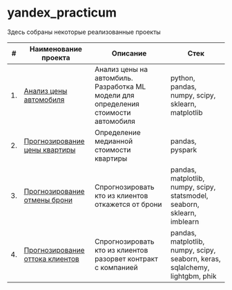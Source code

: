 # yandex_practicum

Здесь собраны некоторые реализованные проекты

| #    | Наименование проекта                | Описание                                                     | Стек                                                         |
| ---- | ------------------------------------------------------------ | ------------------------------------------------------------ | ------------------------------------------------------------ |
| 1.   | [Анализ цены автомобиля](https://github.com/BudanovNikolay/yandex_practicum/tree/master/car_price_analysis) | Анализ цены на автомбиль. <br/> Разработка ML модели для <br/>определения стоимости автомобиля| python, pandas, numpy, scipy, sklearn, matplotlib       |
| 2.   | [Прогнозирование цены квартиры](https://github.com/BudanovNikolay/yandex_practicum/tree/master/flats_price_prediction) | Определение медианной стоимости квартиры | pandas, pyspark|
| 3.   | [Прогнозирование отмены брони](https://github.com/BudanovNikolay/yandex_practicum/tree/master/order_cancellation_prediction) |Спрогнозировать кто из клиентов откажется от брони | pandas, matplotlib, numpy, scipy, statsmodel, seaborn, sklearn, imblearn|
| 4.   | [Прогнозирование оттока клиентов](https://github.com/BudanovNikolay/yandex_practicum/tree/master/order_cancellation_prediction) |Спрогнозировать кто из клиентов разорвет контракт с компанией | pandas, matplotlib, numpy, scipy, seaborn, keras, sqlalchemy, lightgbm, phik|
